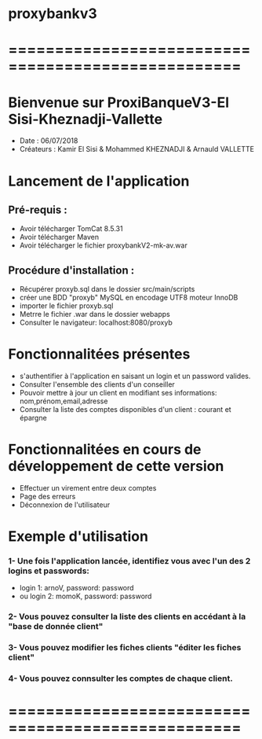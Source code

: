 # proxybankv3

# ===================================================

# Bienvenue sur ProxiBanqueV3-El Sisi-Kheznadji-Vallette
* Date : 06/07/2018
* Créateurs : Kamir El Sisi & Mohammed KHEZNADJI & Arnauld VALLETTE 

# Lancement de l'application

## Pré-requis : 
* Avoir télécharger TomCat 8.5.31
* Avoir télécharger Maven
* Avoir télécharger le fichier proxybankV2-mk-av.war

## Procédure d'installation :
* Récupérer proxyb.sql dans le dossier src/main/scripts
* créer une BDD "proxyb" MySQL en encodage UTF8 moteur InnoDB
* importer le fichier proxyb.sql
* Metrre le fichier .war dans le dossier webapps  
* Consulter le navigateur: localhost:8080/proxyb
# Fonctionnalitées présentes
* s'authentifier à l'application en saisant un login et un password valides.
* Consulter l'ensemble des clients d'un conseiller
* Pouvoir mettre à jour un client en modifiant ses informations: nom,prénom,email,adresse
* Consulter la liste des comptes disponibles d'un client : courant et épargne
# Fonctionnalitées en cours de développement de cette version
* Effectuer un virement entre deux comptes
* Page des erreurs
* Déconnexion de l'utilisateur
# Exemple d'utilisation
### 1- Une fois l'application lancée, identifiez vous avec l'un des 2 logins  et passwords:
* login 1: arnoV, password: password 
* ou login 2: momoK,  password: password
### 2- Vous pouvez consulter la liste des clients en accédant à la "base de donnée client"
### 3- Vous pouvez modifier les fiches clients "éditer les fiches client"
### 4- Vous pouvez connsulter les comptes de chaque client.

# ===================================================

